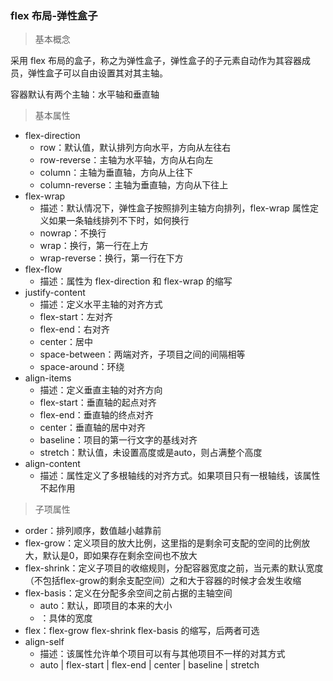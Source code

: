 ### flex 布局-弹性盒子



> 基本概念

采用 flex 布局的盒子，称之为弹性盒子，弹性盒子的子元素自动作为其容器成员，弹性盒子可以自由设置其对其主轴。

容器默认有两个主轴：水平轴和垂直轴



> 基本属性

- flex-direction
  - row：默认值，默认排列方向水平，方向从左往右
  - row-reverse：主轴为水平轴，方向从右向左
  - column：主轴为垂直轴，方向从上往下
  - column-reverse：主轴为垂直轴，方向从下往上
- flex-wrap
  - 描述：默认情况下，弹性盒子按照排列主轴方向排列，flex-wrap 属性定义如果一条轴线排列不下时，如何换行
  - nowrap：不换行
  - wrap：换行，第一行在上方
  - wrap-reverse：换行，第一行在下方
- flex-flow
  - 描述：属性为 flex-direction 和 flex-wrap 的缩写
- justify-content
  - 描述：定义水平主轴的对齐方式
  - flex-start：左对齐
  - flex-end：右对齐
  - center：居中
  - space-between：两端对齐，子项目之间的间隔相等
  - space-around：环绕
- align-items
  - 描述：定义垂直主轴的对齐方向
  - flex-start：垂直轴的起点对齐
  - flex-end：垂直轴的终点对齐
  - center：垂直轴的居中对齐
  - baseline：项目的第一行文字的基线对齐
  - stretch：默认值，未设置高度或是auto，则占满整个高度
- align-content
  - 描述：属性定义了多根轴线的对齐方式。如果项目只有一根轴线，该属性不起作用



> 子项属性

- order：排列顺序，数值越小越靠前
- flex-grow：定义项目的放大比例，这里指的是剩余可支配的空间的比例放大，默认是0，即如果存在剩余空间也不放大
- flex-shrink：定义子项目的收缩规则，分配容器宽度之前，当元素的默认宽度（不包括flex-grow的剩余支配空间）之和大于容器的时候才会发生收缩
- flex-basis：定义在分配多余空间之前占据的主轴空间
  - auto：默认，即项目的本来的大小
  - <length>：具体的宽度
- flex：flex-grow flex-shrink flex-basis 的缩写，后两者可选
- align-self
  - 描述：该属性允许单个项目可以有与其他项目不一样的对其方式
  - auto | flex-start | flex-end | center | baseline | stretch